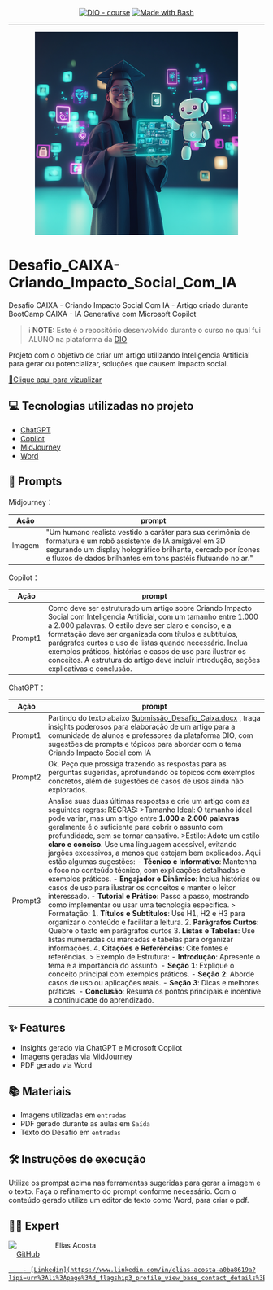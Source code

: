 <p align="center">
<a href="https://dio.me/"><img src="https://img.shields.io/badge/DIO-Course-28DA77?logo=youtube" alt="DIO - course"></a>
<a href="https://www.gnu.org/software/bash/" title="Go to Bash homepage"><img src="https://img.shields.io/badge/Prompt-Project-blue?logo=gnu-bash&amp;logoColor=white" alt="Made with Bash"></a></p>

-------


<p align="center">
<img width="400"
    src="entrada/Estudante_IA.png"
>
</p>

# Desafio_CAIXA-Criando_Impacto_Social_Com_IA
Desafio CAIXA - Criando Impacto Social Com IA - Artigo criado durante BootCamp CAIXA - IA Generativa com Microsoft Copilot

 > ℹ️ **NOTE:** Este é o repositório desenvolvido durante o curso no qual fui ALUNO na plataforma da [DIO](https://dio.me)

Projeto com o objetivo de criar um artigo utilizando Inteligencia Artificial para gerar ou potencializar, soluções que causem impacto social.

<a href="Saída/CriandoImpactoSocialComIA.pdf"> 📕Clique aqui para vizualizar</a>

## 💻 Tecnologias utilizadas no projeto

- [ChatGPT](https://chat.openai.com/)
- [Copilot](https://www.microsoft.com/edge/copilot?form=MA13RM)
- [MidJourney](https://www.midjourney.com/app/)
- [Word](https://www.microsoft.com/en/microsoft-365/Word)

## 🧠 Prompts

Midjourney：

|  Ação  | prompt                                                                                 |
| :----: | -------------------------------------------------------------------------------------- |
| Imagem | "Um humano realista vestido a caráter para sua cerimônia de formatura e um robô assistente de IA amigável em 3D segurando um display holográfico brilhante, cercado por ícones e fluxos de dados brilhantes em tons pastéis flutuando no ar." |

Copilot：

|  Ação  | prompt                                                                                 |
| :----: | -------------------------------------------------------------------------------------- |
| Prompt1 | Como deve ser estruturado um artigo sobre Criando Impacto Social com Inteligencia Artificial, com um tamanho entre 1.000 a 2.000 palavras. O estilo deve ser claro e conciso, e a formatação deve ser organizada com títulos e subtítulos, parágrafos curtos e uso de listas quando necessário. Inclua exemplos práticos, histórias e casos de uso para ilustrar os conceitos. A estrutura do artigo deve incluir introdução, seções explicativas e conclusão. |

ChatGPT：

|  Ação  | prompt                                                                                 |
| :----: | -------------------------------------------------------------------------------------- |
| Prompt1 | Partindo do texto abaixo  [Submissão_Desafio_Caixa.docx](https://github.com/EliasPira/Desafio_CAIXA-Criando_Impacto_Social_Com_IA/raw/refs/heads/main/entrada/Submiss%C3%A3o_Desafio_Caixa.docx) , traga insights poderosos para elaboração de um artigo para a comunidade de alunos e professores da plataforma DIO, com sugestões de prompts e tópicos para abordar com o tema Criando Impacto Social com IA |
| Prompt2 |Ok. Peço que prossiga trazendo as respostas para as perguntas sugeridas, aprofundando os tópicos com exemplos concretos, além de sugestões de casos de usos ainda não explorados. |
| Prompt3 | Analise suas duas últimas respostas e crie um artigo com as seguintes regras: REGRAS: >Tamanho Ideal: O tamanho ideal pode variar, mas um artigo entre **1.000 a 2.000 palavras** geralmente é o suficiente para cobrir o assunto com profundidade, sem se tornar cansativo. >Estilo: Adote um estilo **claro e conciso**. Use uma linguagem acessível, evitando jargões excessivos, a menos que estejam bem explicados. Aqui estão algumas sugestões: - **Técnico e Informativo**: Mantenha o foco no conteúdo técnico, com explicações detalhadas e exemplos práticos. - **Engajador e Dinâmico**: Inclua histórias ou casos de uso para ilustrar os conceitos e manter o leitor interessado. - **Tutorial e Prático**: Passo a passo, mostrando como implementar ou usar uma tecnologia específica. > Formatação: 1. **Títulos e Subtítulos**: Use H1, H2 e H3 para organizar o conteúdo e facilitar a leitura. 2. **Parágrafos Curtos**: Quebre o texto em parágrafos curtos 3. **Listas e Tabelas**: Use listas numeradas ou marcadas e tabelas para organizar informações. 4. **Citações e Referências**: Cite fontes e referências. > Exemplo de Estrutura: - **Introdução**: Apresente o tema e a importância do assunto. - **Seção 1**: Explique o conceito principal com exemplos práticos. - **Seção 2**: Aborde casos de uso ou aplicações reais. - **Seção 3**: Dicas e melhores práticas. - **Conclusão**: Resuma os pontos principais e incentive a continuidade do aprendizado. |


## ✨ Features

- Insights gerado via ChatGPT e Microsoft Copilot
- Imagens geradas via MidJourney
- PDF gerado via Word

## 📚 Materiais

- Imagens utilizadas em `entradas`
- PDF gerado durante as aulas em `Saída`
- Texto do Desafio em `entradas`

## 🛠️ Instruções de execução

Utilize os prompst acima nas ferramentas sugeridas para gerar a imagem e o texto. Faça o refinamento do prompt conforme necessário. Com o conteúdo gerado utilize um editor de texto como Word, para criar o pdf.

## 👨‍💻 Expert

<p>
    <img 
      align=left 
      margin=10 
      width=80 
      src="https://avatars.githubusercontent.com/u/189679772?s=400&u=4614f09cc0678d91234b5688ae3b7e90c38f6cf1&v=4"
    />
    <p>&nbsp&nbsp&nbspElias Acosta<br>
    &nbsp&nbsp&nbsp
    <a 
        href="https://github.com/EliasPira">
        GitHub 
        
        - [Linkedin](https://www.linkedin.com/in/elias-acosta-a0ba8619a?lipi=urn%3Ali%3Apage%3Ad_flagship3_profile_view_base_contact_details%3B1fKUMa%2FVR0CTNyLXL%2FOiVA%3D%3D)

